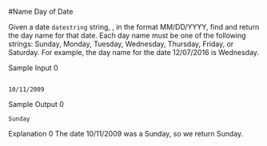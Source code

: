 #Name Day of Date

Given a date `datestring` string, , in the format MM/DD/YYYY, find and return the day name for that date. Each day name must be one of the following strings: Sunday, Monday, Tuesday, Wednesday, Thursday, Friday, or Saturday. For example, the day name for the date 12/07/2016 is Wednesday.

Sample Input 0

```

10/11/2009

```

Sample Output 0

```
Sunday

```

Explanation 0
The date 10/11/2009 was a Sunday, so we return Sunday.

